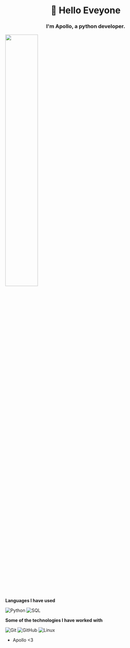 
<div>
  <div width="45%">
      <h1 align=center > 👋 Hello Eveyone</h1>
  <h3 align=center>I'm Apollo, a python developer.</h3>
  <img width=45% align=center src="https://images-ext-2.discordapp.net/external/AY4vAO36wCqjejhXtSFKei5UElrLHTkR-W3zTZtL6ds/https/github.com/TheApolloRamen/TheApolloRamen/raw/main/TheApolloRamen.png?width=1025&height=256">
    
  </div>
</div>
  


**Languages I have used**

![Python](https://img.shields.io/badge/-Python-000000?style=flat&logo=python)
![SQL](https://img.shields.io/badge/-SQL-000000?style=flat&logo=MySQL)

**Some of the technologies I have worked with**

![Git](https://img.shields.io/badge/-Git-000000?style=flat&logo=git&logoColor=F05032)
![GitHub](https://img.shields.io/badge/-GitHub-000000?style=flat&logo=github&logoColor=FFFFFF)
![Linux](https://img.shields.io/badge/-Linux-000000?style=flat&logo=linux&logoColor=FCC624)




- Apollo <3
